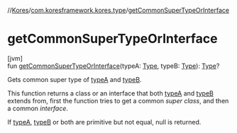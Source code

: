 //[Kores](../../index.md)/[com.koresframework.kores.type](index.md)/[getCommonSuperTypeOrInterface](get-common-super-type-or-interface.md)

# getCommonSuperTypeOrInterface

[jvm]\
fun [getCommonSuperTypeOrInterface](get-common-super-type-or-interface.md)(typeA: [Type](https://docs.oracle.com/javase/8/docs/api/java/lang/reflect/Type.html), typeB: [Type](https://docs.oracle.com/javase/8/docs/api/java/lang/reflect/Type.html)): [Type](https://docs.oracle.com/javase/8/docs/api/java/lang/reflect/Type.html)?

Gets common super type of [typeA](get-common-super-type-or-interface.md) and [typeB](get-common-super-type-or-interface.md).

This function returns a class or an interface that both [typeA](get-common-super-type-or-interface.md) and [typeB](get-common-super-type-or-interface.md) extends from, first the function tries to get a common *super class*, and then a common *interface*.

If [typeA](get-common-super-type-or-interface.md), [typeB](get-common-super-type-or-interface.md) or both are primitive but not equal, null is returned.
